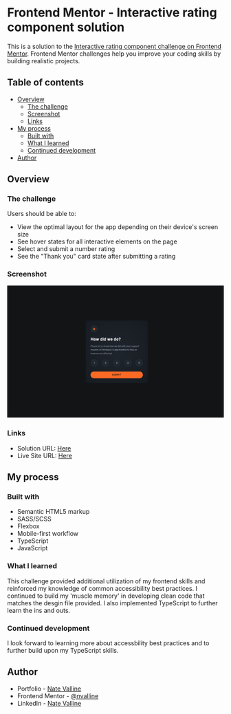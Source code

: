 # Frontend Mentor - Interactive rating component solution

This is a solution to the [Interactive rating component challenge on Frontend Mentor](https://www.frontendmentor.io/challenges/interactive-rating-component-koxpeBUmI). Frontend Mentor challenges help you improve your coding skills by building realistic projects.

## Table of contents

- [Overview](#overview)
  - [The challenge](#the-challenge)
  - [Screenshot](#screenshot)
  - [Links](#links)
- [My process](#my-process)
  - [Built with](#built-with)
  - [What I learned](#what-i-learned)
  - [Continued development](#continued-development)
- [Author](#author)

## Overview

### The challenge

Users should be able to:

- View the optimal layout for the app depending on their device's screen size
- See hover states for all interactive elements on the page
- Select and submit a number rating
- See the "Thank you" card state after submitting a rating

### Screenshot

![Completed Interactive Rating Component Solution](./images/screenshot.png)

### Links

- Solution URL: [Here](https://www.frontendmentor.io/solutions/semantic-html-sass-and-typescript-jtorlGzLTr)
- Live Site URL: [Here](https://nv-interactive-rating-component.netlify.app/)

## My process

### Built with

- Semantic HTML5 markup
- SASS/SCSS
- Flexbox
- Mobile-first workflow
- TypeScript
- JavaScript

### What I learned

This challenge provided additional utilization of my frontend skills and reinforced my knowledge of common accessibility best practices. I continued to build my 'muscle memory' in developing clean code that matches the desgin file provided. I also implemented TypeScript to further learn the ins and outs.

### Continued development

I look forward to learning more about accessbility best practices and to further build upon my TypeScript skills.

## Author

- Portfolio - [Nate Valline](https://natevalline.dev)
- Frontend Mentor - [@nvalline](https://www.frontendmentor.io/profile/nvalline)
- LinkedIn - [Nate Valline](https://www.linkedin.com/in/nvalline)
